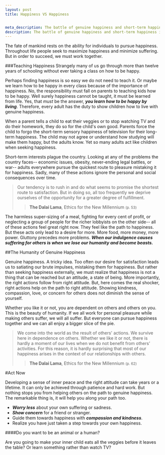 ```yaml
--- 
layout: post 
title: Happiness VS Happiness


meta_description: The battle of genuine happiness and short-term happiness is a battle between beasts and humanity. Which side are you on?
description: The battle of genuine happiness and short-term happiness is a battle between beasts and humanity. Which side are you on?
---
```


The fate of mankind rests on the ability for individuals to pursue happiness. Throughout life people seek to maximize happiness and minimize suffering. But in order to succeed, we must work together.

###Teaching Happiness
Strangely many of us go through more than twelve years of schooling without ever taking a class on how to be happy.

Perhaps finding happiness is so easy we do not need to teach it. Or maybe we learn how to be happy in every class because of the importance of happiness. No, the responsibility must fall on parents to teaching kids how to be happy. Well surely happiness cannot be taught, it must be learned from life. Yes, that _must_ be the answer, ___you learn how to be happy by living___. Therefore, every adult has the duty to show children how to live with genuine happiness.

When a parent tells a child to eat their veggies or to stop watching TV and do their homework, they do so for the child's own good. Parents force the child to forgo the short-term sensory happiness of television for their long-term happiness. The child may not agree or understand how studying will make them happy, but the adults know. Yet so many adults act like children when seeking happiness.

Short-term interests plague the country. Looking at any of the problems the country faces-- economic issues, obesity, never-ending legal battles, or war-- adults everywhere pursue the quickest route to pleasure mistaking it for happiness. Sadly, many of these actions ignore the personal and social consequences over time.

>Our tendency is to rush in and do what seems to promise the shortest route to satisfaction. But in doing so, all too frequently we deprive ourselves of the opportunity for a greater degree of fulfillment.
>>__The Dalai Lama__, Ethics for the New Millennium <small>(p. 53)</small>

The harmless super-sizing of a meal, fighting for every cent of profit, or neglecting a group of people for the richer lobbyists on the other side-- all of these actions feel great right now. They feel like the path to happiness. But these acts only lead to a desire for more. More food, more money, more power. Gluttony precedes more problems. ___When our indulgence causes suffering for others is when we lose our humanity and become beasts.___

<span id="readmore"/>

<!-- more start -->

##The Humanity of Genuine Happiness

Genuine happiness. A tricky idea. Too often our desire for satisfaction leads us to satiating our brute impulses, mistaking them for happiness. But rather than seeking happiness externally, we must realize that happiness is not a thing that can be reached but an attitude, a state of being. More importantly, the right actions follow from right attitude. But, here comes the real shocker, right actions help on the path to right attitude. Showing kindness, compassion, love, or concern for others does not diminish the sense of yourself.

Whether you like it or not, you are dependent on others and others on you. This is the beauty of humanity. If we all work for personal pleasure while making others suffer, we will all suffer. But everyone can pursue happiness together and we can all enjoy a bigger slice of the pie.

>We come into the world as the result of others' actions. We survive here in dependence on others. Whether we like it or not, there is hardly a moment of our lives when we do not benefit from others' activities. For this reason, it is hardly surprising that most of our happiness arises in the context of our relationships with others.
>>__The Dalai Lama__, Ethics for the New Millennium <small>(p. 62)</small>

#Act Now

Developing a sense of inner peace and the right attitude can take years or a lifetime. It can only be achieved through patience and hard work. But nothing stops you from helping others on the path to genuine happiness. The remarkable thing is, it will help you along your path too.

*	___Worry less___ about your own suffering or sadness.
*	___Show concern___ for a friend or stranger.
*	Guide them towards happiness with ___compassion and kindness___.
*	Realize you have just taken a step towards your own happiness.

####Do you want to be an animal or a human?

Are you going to make your inner child eats all the veggies before it leaves the table? Or learn something rather than watch TV? 

<!-- more end -->


